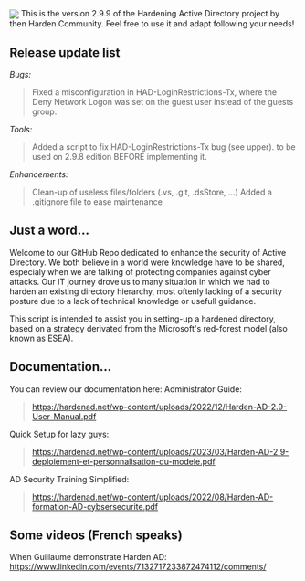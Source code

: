 <img src="https://hardenad.net/wp-content/uploads/2021/12/Logo-HARDEN-AD-Horizontal-RVB@4x-300x86.png" align="center">
This is the version 2.9.9 of the Hardening Active Directory project by then Harden Community. 
Feel free to use it and adapt following your needs!

## Release update list
*Bugs:* 
> Fixed a misconfiguration in HAD-LoginRestrictions-Tx, where the Deny Network Logon was set on the guest user instead of the guests group. 

*Tools:*
> Added a script to fix HAD-LoginRestrictions-Tx bug (see upper). to be used on 2.9.8 edition BEFORE implementing it.

*Enhancements:*
> Clean-up of useless files/folders (.vs, .git, .dsStore, ...)
> Added a .gitignore file to ease maintenance
 
## Just a word...
Welcome to our GitHub Repo dedicated to enhance the security of Active Directory. We both believe in a world were knowledge have to be shared, especialy when we are talking of protecting companies against cyber attacks. Our IT journey drove us to many situation in which we had to harden an existing directory hierarchy, most oftenly lacking of a security posture due to a lack of technical knowledge or usefull guidance.

This script is intended to assist you in setting-up a hardened directory, based on a strategy derivated from the Microsoft's red-forest model (also known as ESEA). 

## Documentation...
You can review our documentation here:
Administrator Guide:  
> https://hardenad.net/wp-content/uploads/2022/12/Harden-AD-2.9-User-Manual.pdf  

Quick Setup for lazy guys: 
> https://hardenad.net/wp-content/uploads/2023/03/Harden-AD-2.9-deploiement-et-personnalisation-du-modele.pdf  

AD Security Training Simplified: 
> https://hardenad.net/wp-content/uploads/2022/08/Harden-AD-formation-AD-cybsersecurite.pdf  

## Some videos (French speaks)
When Guillaume demonstrate Harden AD: https://www.linkedin.com/events/7132717233872474112/comments/
